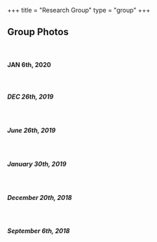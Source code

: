 +++
title = "Research Group"
type = "group"
+++

## Group Photos
<br>

#### JAN 6th, 2020
<div class='image'>
<img src="/images/Group_photo_20200106.jpg" class="img-responsive; width:40%;" alt="">
</div>
<br>


##### DEC 26th, 2019
<div class='image'>
<img src="/images/Group_photo_20191226.png" class="img-responsive; width:40%;" alt="">
</div>
<br>




##### June 26th, 2019
<div class='image'>
<img src="/images/group_med.jpeg" class="img-responsive; width:40%;" alt="">
</div>
<br>

##### January 30th, 2019
<div class='image'>
<img src="/images/Group_photo_20190130_fix.jpg" class="img-responsive; width:40%;" alt="">
</div>
<br>

##### December 20th, 2018
<div class='image'>
<img src="/images/groupphoto_20181220_fix.jpg" class="img-responsive; width:40%;" alt="">
</div>
<br>

##### September 6th, 2018
<div class='image'>
<img src="/images/groupphoto.jpg" class="img-responsive; width:40%;" alt="">
</div>
<br>
